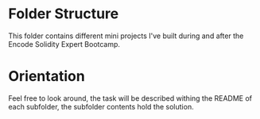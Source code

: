 # Folder Structure
This folder contains different mini projects I've built during and after the Encode Solidity Expert Bootcamp. 

# Orientation 

Feel free to look around, the task will be described withing the README of each subfolder, the subfolder contents hold the solution.

